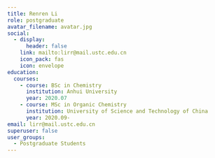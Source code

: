 ```yaml
---
title: Renren Li
role: postgraduate
avatar_filename: avatar.jpg
social:
  - display:
      header: false
    link: mailto:lirr@mail.ustc.edu.cn
    icon_pack: fas
    icon: envelope
education:
  courses:
    - course: BSc in Chemistry
      institution: Anhui University
      year: 2020.07
    - course: MSc in Organic Chemistry
      institution: University of Science and Technology of China
      year: 2020.09-
email: lirr@mail.ustc.edu.cn
superuser: false
user_groups:
  - Postgraduate Students
---
```


